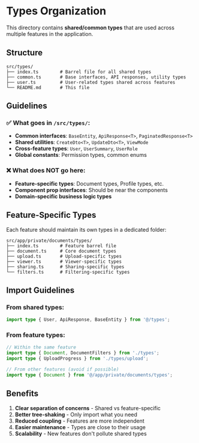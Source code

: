 # Types Organization

This directory contains **shared/common types** that are used across multiple features in the application.

## Structure

```
src/types/
├── index.ts        # Barrel file for all shared types
├── common.ts       # Base interfaces, API responses, utility types
├── user.ts         # User-related types shared across features
└── README.md       # This file
```

## Guidelines

### ✅ What goes in `/src/types/`:
- **Common interfaces**: `BaseEntity`, `ApiResponse<T>`, `PaginatedResponse<T>`
- **Shared utilities**: `CreateDto<T>`, `UpdateDto<T>`, `ViewMode`
- **Cross-feature types**: `User`, `UserSummary`, `UserRole`
- **Global constants**: Permission types, common enums

### ❌ What does NOT go here:
- **Feature-specific types**: Document types, Profile types, etc.
- **Component prop interfaces**: Should be near the components
- **Domain-specific business logic types**

## Feature-Specific Types

Each feature should maintain its own types in a dedicated folder:

```
src/app/private/documents/types/
├── index.ts        # Feature barrel file
├── document.ts     # Core document types
├── upload.ts       # Upload-specific types
├── viewer.ts       # Viewer-specific types
├── sharing.ts      # Sharing-specific types
└── filters.ts      # Filtering-specific types
```

## Import Guidelines

### From shared types:
```typescript
import type { User, ApiResponse, BaseEntity } from '@/types';
```

### From feature types:
```typescript
// Within the same feature
import type { Document, DocumentFilters } from './types';
import type { UploadProgress } from './types/upload';

// From other features (avoid if possible)
import type { Document } from '@/app/private/documents/types';
```

## Benefits

1. **Clear separation of concerns** - Shared vs feature-specific
2. **Better tree-shaking** - Only import what you need
3. **Reduced coupling** - Features are more independent
4. **Easier maintenance** - Types are close to their usage
5. **Scalability** - New features don't pollute shared types